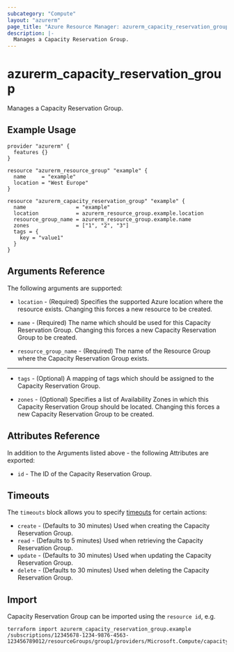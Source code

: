 ```yaml
---
subcategory: "Compute"
layout: "azurerm"
page_title: "Azure Resource Manager: azurerm_capacity_reservation_group"
description: |-
  Manages a Capacity Reservation Group.
---
```


# azurerm_capacity_reservation_group

Manages a Capacity Reservation Group.

## Example Usage

```hcl
provider "azurerm" {
  features {}
}

resource "azurerm_resource_group" "example" {
  name     = "example"
  location = "West Europe"
}

resource "azurerm_capacity_reservation_group" "example" {
  name                = "example"
  location            = azurerm_resource_group.example.location
  resource_group_name = azurerm_resource_group.example.name
  zones               = ["1", "2", "3"]
  tags = {
    key = "value1"
  }
}
```

## Arguments Reference

The following arguments are supported:

* `location` - (Required) Specifies the supported Azure location where the resource exists. Changing this forces a new resource to be created.

* `name` - (Required) The name which should be used for this Capacity Reservation Group. Changing this forces a new Capacity Reservation Group to be created.

* `resource_group_name` - (Required) The name of the Resource Group where the Capacity Reservation Group exists.

---

* `tags` - (Optional) A mapping of tags which should be assigned to the Capacity Reservation Group.

* `zones` - (Optional) Specifies a list of Availability Zones in which this Capacity Reservation Group should be located. Changing this forces a new Capacity Reservation Group to be created.

## Attributes Reference

In addition to the Arguments listed above - the following Attributes are exported: 

* `id` - The ID of the Capacity Reservation Group.

## Timeouts

The `timeouts` block allows you to specify [timeouts](https://www.terraform.io/docs/configuration/resources.html#timeouts) for certain actions:

* `create` - (Defaults to 30 minutes) Used when creating the Capacity Reservation Group.
* `read` - (Defaults to 5 minutes) Used when retrieving the Capacity Reservation Group.
* `update` - (Defaults to 30 minutes) Used when updating the Capacity Reservation Group.
* `delete` - (Defaults to 30 minutes) Used when deleting the Capacity Reservation Group.

## Import

Capacity Reservation Group can be imported using the `resource id`, e.g.

```shell
terraform import azurerm_capacity_reservation_group.example /subscriptions/12345678-1234-9876-4563-123456789012/resourceGroups/group1/providers/Microsoft.Compute/capacityReservationGroups/capacityReservationGroup1
```

